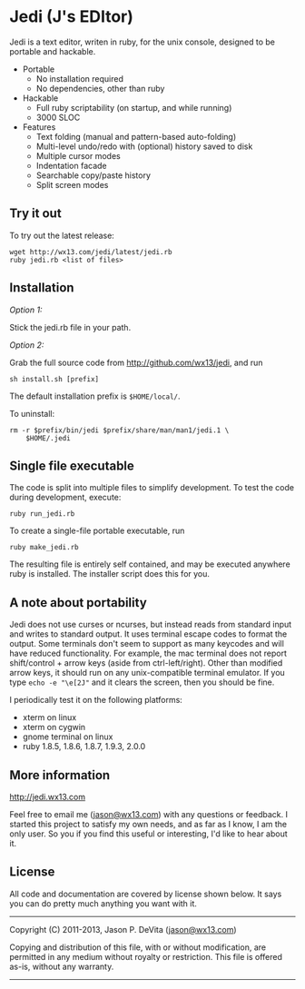 Jedi (J's EDItor)
=================

Jedi is a text editor, writen in ruby, for the unix console,
designed to be portable and hackable.

 - Portable
   + No installation required
   + No dependencies, other than ruby
 - Hackable
   + Full ruby scriptability (on startup, and while running)
   + 3000 SLOC
 - Features
   + Text folding (manual and pattern-based auto-folding)
   + Multi-level undo/redo with (optional) history saved to disk
   + Multiple cursor modes
   + Indentation facade
   + Searchable copy/paste history
   + Split screen modes



Try it out
----------

To try out the latest release:

    wget http://wx13.com/jedi/latest/jedi.rb
    ruby jedi.rb <list of files>



Installation
------------

*Option 1:*

Stick the jedi.rb file in your path.

*Option 2:*

Grab the full source code from
http://github.com/wx13/jedi, and run

    sh install.sh [prefix]

The default installation prefix is `$HOME/local/`.

To uninstall:

    rm -r $prefix/bin/jedi $prefix/share/man/man1/jedi.1 \
        $HOME/.jedi



Single file executable
----------------------

The code is split into multiple files to simplify development.  To test
the code during development, execute:

    ruby run_jedi.rb

To create a single-file portable executable, run

    ruby make_jedi.rb

The resulting file is entirely self contained, and may be executed
anywhere ruby is installed.  The installer script does this for you.


A note about portability
------------------------

Jedi does not use curses or ncurses, but instead reads from standard
input and writes to standard output.  It uses terminal escape codes to
format the output.  Some terminals don't seem to support as many
keycodes and will have reduced functionality.  For example, the mac
terminal does not report shift/control + arrow keys (aside from
ctrl-left/right). Other than modified arrow keys, it should run on any
unix-compatible terminal emulator.  If you type `echo -e "\e[2J"` and
it clears the screen, then you should be fine.

I periodically test it on the following platforms:

 - xterm on linux
 - xterm on cygwin
 - gnome terminal on linux
 - ruby 1.8.5, 1.8.6, 1.8.7, 1.9.3, 2.0.0



More information
----------------

http://jedi.wx13.com

Feel free to email me (jason@wx13.com) with any questions or
feedback.  I started this project to satisfy my own needs, and as far
as I know, I am the only user.  So you if you find this useful or
interesting, I'd like to hear about it.


License
-------

All code and documentation are covered by license shown below.  It says
you can do pretty much anything you want with it.

------------------------------------------------------------------------

Copyright (C) 2011-2013, Jason P. DeVita (jason@wx13.com)

Copying and distribution of this file, with or without modification,
are permitted in any medium without royalty or restriction.  This file
is offered as-is, without any warranty.

------------------------------------------------------------------------

